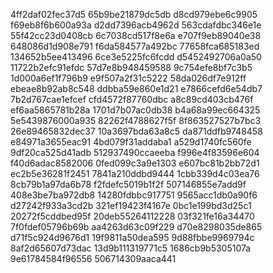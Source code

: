 4ff2daf02fec37d5
65b9be21879dc5db
d8cd979ebe6c9905
f69eb8f6b600a93a
d2dd7396acb4962d
563cdafdbc346e1e
55f42cc23d0408cb
6c7038cd517f8e6a
e707f9eb89040e38
648086d1d908e791
f6da584577a492bc
77658fca685183ed
134652b5ee413496
6ce3e5225fc6fcdd
d5452492706a0a50
11722b2efc91efdc
57d7e8b948459588
9c754efe8bf7c3b5
1d000a6ef1f796b9
e9f507a2f31c5222
58da026df7e912ff
ebeae8b92ab8c548
ddbba59e860e1d21
e7866cefd6e54db7
7b2d767cae1efcef
cfd4572f87760dbc
a8c89cd403cb476f
ef6aa5865781b28a
1701d7b07ac0db38
b4a68a99ec664325
5e5439876000a935
82262f4788627f5f
8f863527527b7bc3
26e89465832dec37
10a3697bda63a8c5
da871ddfb9748458
e84971a3655eac91
4bd079f31addaba1
a529d1740fc560fe
9df20ca525d41adb
512937490ccaeeba
f996e4f83596e604
f40d6adac8582006
0fed099c3a9e1303
e607bc81b2bb72d1
ec2b5e36281f2451
7841a210ddbd9444
1cbb339d4c03ea76
8cb79b1a97da6b78
f2fdefc5019b1f2f
507146855e7add9f
408e3be7ba972db8
14280fdbbc917751
9565acc1db0a90f6
d27242f933a3cd2b
321ef19423f4167e
0bc1e199bd3d25c1
20272f5cddbed95f
20deb55264112228
03f321fe16a34470
7f0fdef05796b69b
aa4263d63c09f229
d70e8298035de865
d71f5c924d9676d1
19f9811a50dea595
9d88fbbe9969794c
8af2d65607d73dac
13d9b111319771c5
1686cb9b5305107a
9e61784584f96556
506714309aaca441
